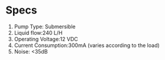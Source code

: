 ---
---

# Specs

1. Pump Type: Submersible
2. Liquid flow:240 L/H
3. Operating Voltage:12 VDC
4. Current Consumption:300mA (varies according to the load)
5. Noise: <35dB